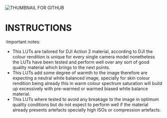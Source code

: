 ![THUMBNAIL FOR GITHUB](https://github.com/IRCGraphic/D-CINELIKE-AND-NORMAL-BLOCKBUSTER-LUT/assets/113941057/e6f190df-de00-4c56-9cd2-f3cd11eee20f)
# INSTRUCTIONS
·Important notes: 
- This LUTs are tailored for DJI Action 2 material, according to DJI the colour rendition is unique for every single camera model nonetheless the LUTs have been tested and perform well over any sort of good quality material which brings to the next points.
- This LUTs add some degree of warmth to the image therefore are expecting a neutral white balanced image, specially for skin colour rendition being already this in warm colour spectrum saturation will build up excessively with pre-warmed or warmed biased white balance material.
- This LUTs where tested to avoid any breakage to the image in optimum quality conditions but do not expect to perform well if the material already presents artefacts specially high ISOs or compression artefacts.

